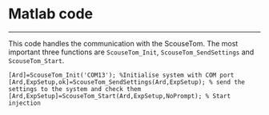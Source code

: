 # Matlab code
---
This code handles the communication with the ScouseTom. The most important three functions are `ScouseTom_Init`, `ScouseTom_SendSettings` and `ScouseTom_Start`.

```
[Ard]=ScouseTom_Init('COM13'); %Initialise system with COM port
[Ard,ExpSetup,ok]=ScouseTom_SendSettings(Ard,ExpSetup); % send the settings to the system and check them
[Ard,ExpSetup]=ScouseTom_Start(Ard,ExpSetup,NoPrompt); % Start injection
```
